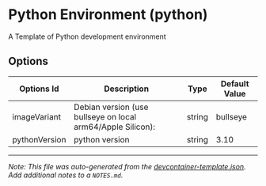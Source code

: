 
# Python Environment (python)

A Template of Python development environment

## Options

| Options Id | Description | Type | Default Value |
|-----|-----|-----|-----|
| imageVariant | Debian version (use bullseye on local arm64/Apple Silicon): | string | bullseye |
| pythonVersion | python version | string | 3.10 |



---

_Note: This file was auto-generated from the [devcontainer-template.json](https://github.com/zydou/devcontainer-templates/blob/main/src/python/devcontainer-template.json).  Add additional notes to a `NOTES.md`._
